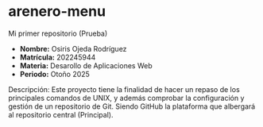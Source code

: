 # arenero-menu
Mi primer repositorio (Prueba)

- **Nombre:** Osiris Ojeda Rodríguez
- **Matrícula:** 202245944
- **Materia:** Desarollo de Aplicaciones Web 
- **Periodo:** Otoño 2025

Descripción: Este proyecto tiene la finalidad de hacer un repaso de los principales comandos de UNIX, y además comprobar la configuración y gestión de un repositorio de Git. Siendo GitHub la plataforma que albergará al repositorio central (Principal).